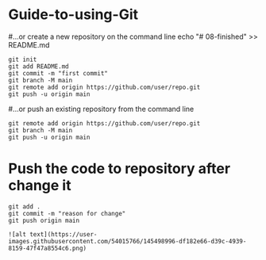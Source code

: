 # Guide-to-using-Git

#...or create a new repository on the command line
echo "# 08-finished" >> README.md
```
git init
git add README.md
git commit -m "first commit"
git branch -M main
git remote add origin https://github.com/user/repo.git
git push -u origin main
```

#...or push an existing repository from the command line
```
git remote add origin https://github.com/user/repo.git
git branch -M main
git push -u origin main
```

# Push the code to repository after change it
```
git add .
git commit -m "reason for change"
git push origin main

![alt text](https://user-images.githubusercontent.com/54015766/145498996-df182e66-d39c-4939-8159-47f47a8554c6.png)
